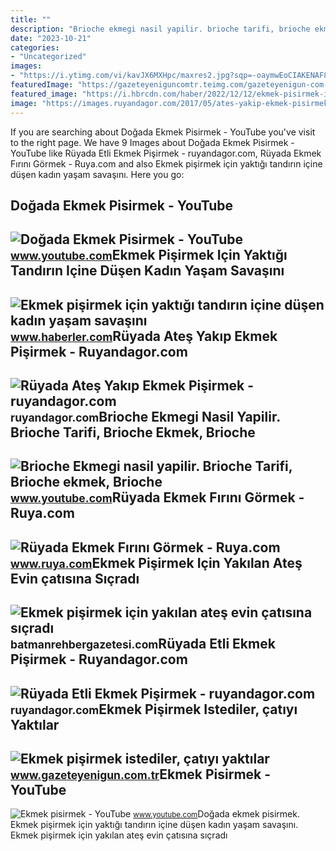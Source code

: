 ```yaml
---
title: ""
description: "Brioche ekmegi nasil yapilir. brioche tarifi, brioche ekmek, brioche"
date: "2023-10-21"
categories:
- "Uncategorized"
images:
- "https://i.ytimg.com/vi/kavJX6MXHpc/maxres2.jpg?sqp=-oaymwEoCIAKENAF8quKqQMcGADwAQH4AZIDgALQBYoCDAgAEAEYOSBOKH8wDw==&amp;rs=AOn4CLBuW4znlmRlxEc_dwtV37BIq8gQ5w"
featuredImage: "https://gazeteyeniguncomtr.teimg.com/gazeteyenigun-com-tr/uploads/2022/03/ekmek-pisirmek-isterken-catiyi-yaktilar-yenigun.jpg"
featured_image: "https://i.hbrcdn.com/haber/2022/12/12/ekmek-pisirmek-icin-yaktigi-tandirin-icine-dusen-15489358_2160_amp.jpg"
image: "https://images.ruyandagor.com/2017/05/ates-yakip-ekmek-pisirmek-2057.jpg"
---
```


If you are searching about Doğada Ekmek Pisirmek - YouTube you've visit to the right page. We have 9 Images about Doğada Ekmek Pisirmek - YouTube like Rüyada Etli Ekmek Pişirmek - ruyandagor.com, Rüyada Ekmek Fırını Görmek - Ruya.com and also Ekmek pişirmek için yaktığı tandırın içine düşen kadın yaşam savaşını. Here you go:

Doğada Ekmek Pisirmek - YouTube
-------------------------------

 ![Doğada Ekmek Pisirmek - YouTube](https://i.ytimg.com/vi/kavJX6MXHpc/maxres2.jpg?sqp=-oaymwEoCIAKENAF8quKqQMcGADwAQH4AZIDgALQBYoCDAgAEAEYOSBOKH8wDw==&rs=AOn4CLBuW4znlmRlxEc_dwtV37BIq8gQ5w) <small>www.youtube.com</small>Ekmek Pişirmek Için Yaktığı Tandırın Içine Düşen Kadın Yaşam Savaşını
---------------------------------------------------------------------

 ![Ekmek pişirmek için yaktığı tandırın içine düşen kadın yaşam savaşını](https://i.hbrcdn.com/haber/2022/12/12/ekmek-pisirmek-icin-yaktigi-tandirin-icine-dusen-15489358_2160_amp.jpg) <small>www.haberler.com</small>Rüyada Ateş Yakıp Ekmek Pişirmek - Ruyandagor.com
-------------------------------------------------

 ![Rüyada Ateş Yakıp Ekmek Pişirmek - ruyandagor.com](https://images.ruyandagor.com/2017/05/ates-yakip-ekmek-pisirmek-2057.jpg) <small>ruyandagor.com</small>Brioche Ekmegi Nasil Yapilir. Brioche Tarifi, Brioche Ekmek, Brioche
--------------------------------------------------------------------

 ![Brioche Ekmegi nasil yapilir. Brioche Tarifi, Brioche ekmek, Brioche](https://i.ytimg.com/vi/Zhu00U8Zyw4/maxresdefault.jpg?sqp=-oaymwEmCIAKENAF8quKqQMa8AEB-AHUBoAC4AOKAgwIABABGGUgTShDMA8=&rs=AOn4CLD8Hi85nVGVFyxk3mM-wiyuiXtcEw) <small>www.youtube.com</small>Rüyada Ekmek Fırını Görmek - Ruya.com
-------------------------------------

 ![Rüyada Ekmek Fırını Görmek - Ruya.com](https://www.ruya.com/wp-content/uploads/rüyada-ekmek-fırını.jpg) <small>www.ruya.com</small>Ekmek Pişirmek Için Yakılan Ateş Evin çatısına Sıçradı
------------------------------------------------------

 ![Ekmek pişirmek için yakılan ateş evin çatısına sıçradı](https://batmanrehbergazetesi.com/files/uploads/news/default/ekmek-pisirmek-icin--0fbe660031f393377166.jpg) <small>batmanrehbergazetesi.com</small>Rüyada Etli Ekmek Pişirmek - Ruyandagor.com
-------------------------------------------

 ![Rüyada Etli Ekmek Pişirmek - ruyandagor.com](https://images.ruyandagor.com/2017/05/etli-ekmek-pisirmek-2114.jpg) <small>ruyandagor.com</small>Ekmek Pişirmek Istediler, çatıyı Yaktılar
-----------------------------------------

 ![Ekmek pişirmek istediler, çatıyı yaktılar](https://gazeteyeniguncomtr.teimg.com/gazeteyenigun-com-tr/uploads/2022/03/ekmek-pisirmek-isterken-catiyi-yaktilar-yenigun.jpg) <small>www.gazeteyenigun.com.tr</small>Ekmek Pisirmek - YouTube
------------------------

 ![Ekmek pisirmek - YouTube](https://i.ytimg.com/vi/WmLckPHy10M/maxres2.jpg?sqp=-oaymwEoCIAKENAF8quKqQMcGADwAQH4AYwCgALgA4oCDAgAEAEYZSBaKEwwDw==&rs=AOn4CLD1fsFVzYQZ9gP4YMRHMyQS5YDguw) <small>www.youtube.com</small>Doğada ekmek pisirmek. Ekmek pişirmek için yaktığı tandırın içine düşen kadın yaşam savaşını. Ekmek pişirmek için yakılan ateş evin çatısına sıçradı
